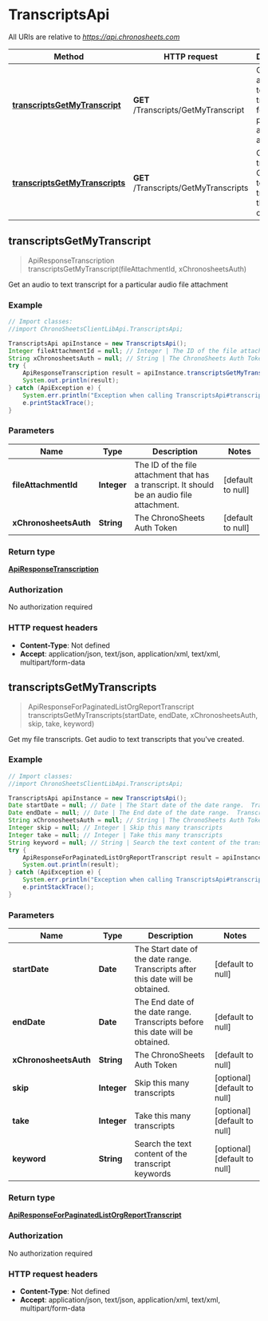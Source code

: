 # TranscriptsApi

All URIs are relative to *https://api.chronosheets.com*

Method | HTTP request | Description
------------- | ------------- | -------------
[**transcriptsGetMyTranscript**](TranscriptsApi.md#transcriptsGetMyTranscript) | **GET** /Transcripts/GetMyTranscript | Get an audio to text transcript for a particular audio file attachment
[**transcriptsGetMyTranscripts**](TranscriptsApi.md#transcriptsGetMyTranscripts) | **GET** /Transcripts/GetMyTranscripts | Get my file transcripts.  Get audio to text transcripts that you&#39;ve created.



## transcriptsGetMyTranscript

> ApiResponseTranscription transcriptsGetMyTranscript(fileAttachmentId, xChronosheetsAuth)

Get an audio to text transcript for a particular audio file attachment

### Example

```java
// Import classes:
//import ChronoSheetsClientLibApi.TranscriptsApi;

TranscriptsApi apiInstance = new TranscriptsApi();
Integer fileAttachmentId = null; // Integer | The ID of the file attachment that has a transcript.  It should be an audio file attachment.
String xChronosheetsAuth = null; // String | The ChronoSheets Auth Token
try {
    ApiResponseTranscription result = apiInstance.transcriptsGetMyTranscript(fileAttachmentId, xChronosheetsAuth);
    System.out.println(result);
} catch (ApiException e) {
    System.err.println("Exception when calling TranscriptsApi#transcriptsGetMyTranscript");
    e.printStackTrace();
}
```

### Parameters


Name | Type | Description  | Notes
------------- | ------------- | ------------- | -------------
 **fileAttachmentId** | **Integer**| The ID of the file attachment that has a transcript.  It should be an audio file attachment. | [default to null]
 **xChronosheetsAuth** | **String**| The ChronoSheets Auth Token | [default to null]

### Return type

[**ApiResponseTranscription**](ApiResponseTranscription.md)

### Authorization

No authorization required

### HTTP request headers

- **Content-Type**: Not defined
- **Accept**: application/json, text/json, application/xml, text/xml, multipart/form-data


## transcriptsGetMyTranscripts

> ApiResponseForPaginatedListOrgReportTranscript transcriptsGetMyTranscripts(startDate, endDate, xChronosheetsAuth, skip, take, keyword)

Get my file transcripts.  Get audio to text transcripts that you&#39;ve created.

### Example

```java
// Import classes:
//import ChronoSheetsClientLibApi.TranscriptsApi;

TranscriptsApi apiInstance = new TranscriptsApi();
Date startDate = null; // Date | The Start date of the date range.  Transcripts after this date will be obtained.
Date endDate = null; // Date | The End date of the date range.  Transcripts before this date will be obtained.
String xChronosheetsAuth = null; // String | The ChronoSheets Auth Token
Integer skip = null; // Integer | Skip this many transcripts
Integer take = null; // Integer | Take this many transcripts
String keyword = null; // String | Search the text content of the transcript keywords
try {
    ApiResponseForPaginatedListOrgReportTranscript result = apiInstance.transcriptsGetMyTranscripts(startDate, endDate, xChronosheetsAuth, skip, take, keyword);
    System.out.println(result);
} catch (ApiException e) {
    System.err.println("Exception when calling TranscriptsApi#transcriptsGetMyTranscripts");
    e.printStackTrace();
}
```

### Parameters


Name | Type | Description  | Notes
------------- | ------------- | ------------- | -------------
 **startDate** | **Date**| The Start date of the date range.  Transcripts after this date will be obtained. | [default to null]
 **endDate** | **Date**| The End date of the date range.  Transcripts before this date will be obtained. | [default to null]
 **xChronosheetsAuth** | **String**| The ChronoSheets Auth Token | [default to null]
 **skip** | **Integer**| Skip this many transcripts | [optional] [default to null]
 **take** | **Integer**| Take this many transcripts | [optional] [default to null]
 **keyword** | **String**| Search the text content of the transcript keywords | [optional] [default to null]

### Return type

[**ApiResponseForPaginatedListOrgReportTranscript**](ApiResponseForPaginatedListOrgReportTranscript.md)

### Authorization

No authorization required

### HTTP request headers

- **Content-Type**: Not defined
- **Accept**: application/json, text/json, application/xml, text/xml, multipart/form-data

